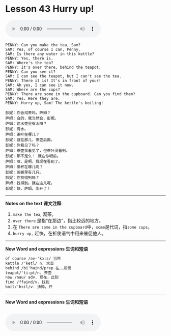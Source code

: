 # Lesson 43 Hurry up!

​<audio id="audio" controls="" loop="loop">
    <source id="mp3" src="https://online1.tingclass.net/lesson/shi0529/0000/16/43.mp3"> 
</audio>

```
PENNY: Can you make the tea, Sam?
SAM: Yes, of course I can, Penny.
SAM: Is there any water in this kettle?
PENNY: Yes, there is.
SAM: Where's the tea?
PENNY: It's over there, behind the teapot.
PENNY: Can you see it?
SAM: I can see the teapot, but I can't see the tea.
PENNY: There it is! It's in front of your!
SAM: Ah yes, I can see it now.
SAM: Where are the cups?
PENNY: There are some in the cupboard. Can you find them?
SAM: Yes. Here they are.
PENNY: Hurry up, Sam! The kettle's boiling!

彭妮：你会沏茶吗，萨姆？
萨姆：会的，我当然会，彭妮。
萨姆：这水壶里有水吗？
彭妮：有水。
萨姆：茶叶在哪儿？
彭妮：就在那儿，茶壶后面。
彭妮：你看见了吗？
萨姆：茶壶我看见了，但茶叶没看到。
彭妮：那不是么！ 就在你眼前。
萨姆：噢，是啊，我现在看到了。
萨姆：茶杯在哪儿呢？
彭妮：碗橱里有几只。
彭妮：你找得到吗？
萨姆：找得到。就在这儿呢。
彭妮：快，萨姆。水开了！
```

------------
**Notes on the text 课文注释**
1. `make the tea`, 沏茶。
2. `over there` 是指“在那边”，指比较远的地方。
3. 在 `There are some in the cupboard`中，`some`是代词，指`some cups`。
4. `hurry up,` 赶快，在祈使语气中用来催促他人。

-------------
**New Word and expressions 生词和短语**
```markdown
of course /əv-'kɔ:s/ 当然	
kettle /'ketl/ n. 水壶	
behind /bi'haind/prep.在……后面	
teapot/'ti:pt/n. 茶壶
now /nau/ adv. 现在，此刻
find /ffaind/v. 找到
boil/'bɔil/v. 沸腾，开
```

-------------
**New Word and expressions 生词和短语**
```markdown

```

<audio id="audio" controls="" loop="loop">
    <source id="mp3" src="https://i.xiao84.com/en-nce/1mp3-en/lesson44.mp3">
</audio>